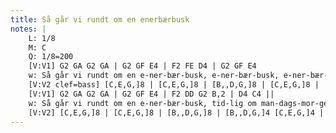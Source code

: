 ```yaml
---
title: Så går vi rundt om en enerbærbusk
notes: |
    L: 1/8
    M: C
    Q: 1/8=200
    [V:V1] G2 GA G2 GA | G2 GF E4 | F2 FE D4 | G2 GF E4
    w: Så går vi rundt om en e-ner-bær-busk, e-ner-bær-busk, e-ner-bær-busk
    [V:V2 clef=bass] [C,E,G,]8 | [C,E,G,]8 | [B,,D,G,]8 | [C,E,G,]8 |
    [V:V1] G2 GA G2 GA | G2 GF E4 | F2 DD G2 B,2 | D4 C4 ||
    w: Så går vi rundt om en e-ner-bær-busk, tid-lig om man-dags-mor-gen
    [V:V2] [C,E,G,]8 | [C,E,G,]8 | [B,,D,G,]8 | [B,,D,G,]4 [C,E,G,]4 ||
---
```

